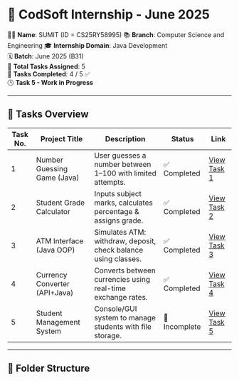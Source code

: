 # 💼 CodSoft Internship - June 2025

👨‍💻 **Name**: SUMIT   (ID = CS25RY58995) 
📚 **Branch**: Computer Science and Engineering
🎓 **Internship Domain**: Java Development  
🗓️ **Batch**: June 2025 (B31)  
📁 **Total Tasks Assigned**: 5  
📌 **Tasks Completed**: 4 / 5 ✅  
🕒 **Task 5 - Work in Progress**

---

## 📌 Tasks Overview

| Task No. | Project Title                  | Description                                                      | Status       | Link |
|----------|-------------------------------|------------------------------------------------------------------|--------------|------|
| 1        | Number Guessing Game (Java)   | User guesses a number between 1–100 with limited attempts.      | ✅ Completed | [View Task 1](./https://github.com/sumixsufil/CODSOFT-projects-/blob/main/CODSOFT%20PROJECTS/NumberGuessingGame.java) |
| 2        | Student Grade Calculator      | Inputs subject marks, calculates percentage & assigns grade.    | ✅ Completed | [View Task 2](./https://github.com/sumixsufil/CODSOFT-projects-/blob/main/CODSOFT%20PROJECTS/StudentGradeCalculater.java) |
| 3        | ATM Interface (Java OOP)      | Simulates ATM: withdraw, deposit, check balance using classes.  | ✅ Completed | [View Task 3](./https://github.com/sumixsufil/CODSOFT-projects-/blob/main/CODSOFT%20PROJECTS/AtmInterface.java) |
| 4        | Currency Converter (API+Java) | Converts between currencies using real-time exchange rates.     | ✅ Completed | [View Task 4](./https://github.com/sumixsufil/CODSOFT-projects-/blob/main/CODSOFT%20PROJECTS/CurrencyConverter.java) |
| 5        | Student Management System     | Console/GUI system to manage students with file storage.        | 🚧 Incomplete | [View Task 5](./Task5) |

---

## 📂 Folder Structure

